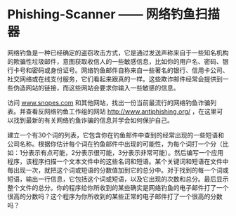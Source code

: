# Phishing-Scanner —— 网络钓鱼扫描器

网络钓鱼是一种已经确定的盗窃攻击方式，它是通过发送声称来自于一些知名机构的欺骗性垃圾邮件，意图获取收信人的一些敏感信息，比如你的用户名、密码、银行卡号和密码或身份证号。网络钓鱼邮件自称来自一些著名的银行、信用卡公司、社交网络或在线支付服务，它们看起来跟真的一样。这些欺诈邮件经常会提供到一些伪造网站的链接，而这些网站会要求你输入一些敏感的信息。

访问 www.snopes.com 和其他网站，找出一份当前最流行的网络钓鱼诈骗列表。并查看反网络钓鱼工作组的网站 http://www.antiphishing.org/ ，在这里可以找到最新的有关网络钓鱼诈骗的信息并学会如何保护自己。

建立一个有30个词的列表，它包含你在钓鱼邮件中查到的经常出现的一些短语和公司名称。根据你估计每个词在钓鱼邮件中出现的可能性，为每个词打一个分（比如：1分表示有点可能，2分表示很可能，3分表示非常可能）。然后编写一个应用程序，该程序扫描一个文本文件中的这些名词和短语。某个关键词和短语在文件中每出现一次，就把这个词或短语的分数值加到它的总分中。对于找到的每一个词或短语，输出一行信息，它包括这个词或短语，以及它出现的次数和总分。最后显示整个文件的总分。你的程序给你所收到的某些确实是网络钓鱼的电子邮件打了一个很高的分数吗？这个程序为你所收到的某些正常的电子邮件打了一个很高的分数吗？
